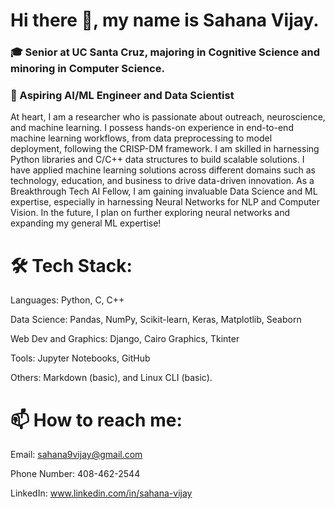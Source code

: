 # Hi there 👋, my name is Sahana Vijay.
### 🎓 Senior at UC Santa Cruz, majoring in Cognitive Science and minoring in Computer Science. 
### 🔭 Aspiring AI/ML Engineer and Data Scientist
At heart, I am a researcher who is passionate about outreach, neuroscience, and machine learning. I possess hands-on experience in end-to-end machine learning workflows, from data preprocessing to model deployment,
following the CRISP-DM framework. I am skilled in harnessing Python libraries and C/C++ data structures to build scalable solutions. I have applied machine learning solutions across different domains such as technology, education, and business to drive data-driven innovation. As a Breakthrough Tech AI Fellow, I am gaining invaluable Data Science and ML expertise, especially in harnessing Neural Networks for NLP and Computer Vision. In the future, I plan on further exploring neural networks and expanding my general ML expertise!

# 🛠 Tech Stack:
Languages: Python, C, C++

Data Science: Pandas, NumPy, Scikit-learn, Keras, Matplotlib, Seaborn

Web Dev and Graphics: Django, Cairo Graphics, Tkinter

Tools: Jupyter Notebooks, GitHub

Others: Markdown (basic), and Linux CLI (basic).

# 📫 How to reach me:
Email: sahana9vijay@gmail.com

Phone Number: 408-462-2544

LinkedIn: www.linkedin.com/in/sahana-vijay


<!--
**SahanaVijay19/SahanaVijay19** is a ✨ _special_ ✨ repository because its `README.md` (this file) appears on your GitHub profile.

Here are some ideas to get you started:

- 🔭 I’m currently working on ...
- 🌱 I’m currently learning ...
- 👯 I’m looking to collaborate on ...
- 🤔 I’m looking for help with ...
- 💬 Ask me about ...
- 📫 How to reach me: ...
- 😄 Pronouns: ...
- ⚡ Fun fact: ...
-->
